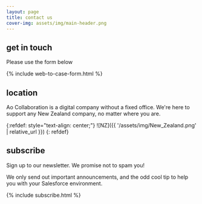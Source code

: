 ```yaml
---
layout: page
title: contact us
cover-img: assets/img/main-header.png 
---
```


## get in touch

Please use the form below

{% include web-to-case-form.html %}
<br/>

## location

Ao Collaboration is a digital company without a fixed office. We're here to support any New Zealand company, no matter where you are.

{:refdef: style="text-align: center;"}
![NZ]({{ '/assets/img/New_Zealand.png' | relative_url }})
{: refdef}

## subscribe

Sign up to our newsletter. We promise not to spam you!

We only send out important announcements, and the odd cool tip to help you with your Salesforce environment. 

{% include subscribe.html %}
